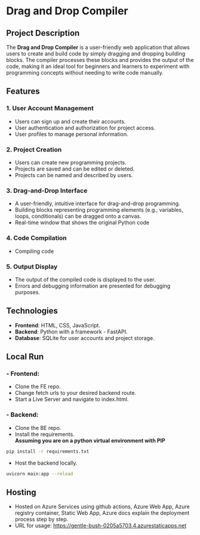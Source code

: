 # Drag and Drop Compiler

## Project Description

The **Drag and Drop Compiler** is a user-friendly web application that allows users to create and build code by simply dragging and dropping building blocks. The compiler processes these blocks and provides the output of the code, making it an ideal tool for beginners and learners to experiment with programming concepts without needing to write code manually.

## Features

### 1. User Account Management

- Users can sign up and create their accounts.
- User authentication and authorization for project access.
- User profiles to manage personal information.

### 2. Project Creation

- Users can create new programming projects.
- Projects are saved and can be edited or deleted.
- Projects can be named and described by users.

### 3. Drag-and-Drop Interface

- A user-friendly, intuitive interface for drag-and-drop programming.
- Building blocks representing programming elements (e.g., variables, loops, conditionals) can be dragged onto a canvas.
- Real-time window that shows the original Python code

### 4. Code Compilation

- Compiling code

### 5. Output Display

- The output of the compiled code is displayed to the user.
- Errors and debugging information are presented for debugging purposes.

## Technologies

- **Frontend**: HTML, CSS, JavaScript.
- **Backend**: Python with a framework - FastAPI.
- **Database**: SQLite for user accounts and project storage.


## Local Run

### - **Frontend**:
- Clone the FE repo.
- Change fetch urls to your desired backend route.
- Start a Live Server and navigate to index.html.

### - **Backend**:
- Clone the BE repo.
- Install the requirements.  
**Assuming you are on a python virtual environment with PIP**
``` bash
pip install -r requirements.txt
```
- Host the backend locally.
``` bash
uvicorn main:app --reload
```
## Hosting
- Hosted on Azure Services using github actions, Azure Web App, Azure registry container, Static Web App, Azure docs explain the deployment process step by step.
- URL for usage: https://gentle-bush-0205a5703.4.azurestaticapps.net

